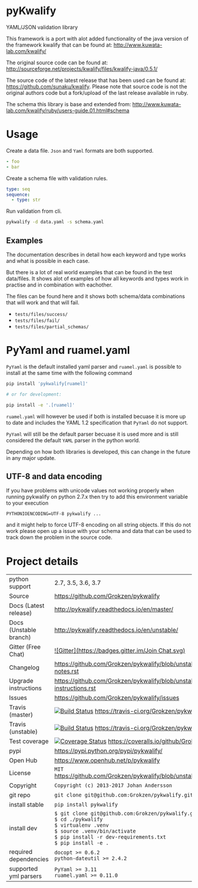 # pyKwalify

YAML/JSON validation library

This framework is a port with alot added functionality of the java version of the framework kwalify that can be found at: http://www.kuwata-lab.com/kwalify/

The original source code can be found at: http://sourceforge.net/projects/kwalify/files/kwalify-java/0.5.1/

The source code of the latest release that has been used can be found at: https://github.com/sunaku/kwalify. Please note that source code is not the original authors code but a fork/upload of the last release available in ruby.

The schema this library is base and extended from: http://www.kuwata-lab.com/kwalify/ruby/users-guide.01.html#schema


# Usage

Create a data file. `Json` and `Yaml` formats are both supported.

```yaml
- foo
- bar
```

Create a schema file with validation rules.

```yaml
type: seq
sequence:
  - type: str
```

Run validation from cli.

```bash
pykwalify -d data.yaml -s schema.yaml
```


## Examples

The documentation describes in detail how each keyword and type works and what is possible in each case.

But there is a lot of real world examples that can be found in the test data/files. It shows alot of examples of how all keywords and types work in practise and in combination with eachother.

The files can be found here and it shows both schema/data combinations that will work and that will fail.

 - `tests/files/success/`
 - `tests/files/fail/`
 - `tests/files/partial_schemas/`


# PyYaml and ruamel.yaml

`PyYaml` is the default installed yaml parser and `ruamel.yaml` is possible to install at the same time with the following command

```bash
pip install 'pykwalify[ruamel]'

# or for development:

pip install -e '.[ruamel]'
```

`ruamel.yaml` will however be used if both is installed becuase it is more up to date and includes the YAML 1.2 specification that `PyYaml` do not support.

`PyYaml` will still be the default parser becuase it is used more and is still considered the default `YAML` parser in the python world.

Depending on how both libraries is developed, this can change in the future in any major update.



## UTF-8 and data encoding

If you have problems with unicode values not working properly when running pykwalify on python 2.7.x then try to add this environment variable to your execution

```
PYTHONIOENCODING=UTF-8 pykwalify ...
```

and it might help to force UTF-8 encoding on all string objects. If this do not work please open up a issue with your schema and data that can be used to track down the problem in the source code.


# Project details

|   |   |
|---|---|
| python support         | 2.7, 3.5, 3.6, 3.7 |
| Source                 | https://github.com/Grokzen/pykwalify |
| Docs (Latest release)  | http://pykwalify.readthedocs.io/en/master/ |
| Docs (Unstable branch) | http://pykwalify.readthedocs.io/en/unstable/ |
| Gitter (Free Chat)     | [![Gitter](https://badges.gitter.im/Join Chat.svg)](https://gitter.im/Grokzen/pykwalify?utm_source=badge&utm_medium=badge&utm_campaign=pr-badge&utm_content=badge) |
| Changelog              | https://github.com/Grokzen/pykwalify/blob/unstable/docs/release-notes.rst |
| Upgrade instructions   | https://github.com/Grokzen/pykwalify/blob/unstable/docs/upgrade-instructions.rst |
| Issues                 | https://github.com/Grokzen/pykwalify/issues |
| Travis (master)        | [![Build Status](https://travis-ci.org/Grokzen/pykwalify.svg?branch=master)](https://travis-ci.org/Grokzen/pykwalify) https://travis-ci.org/Grokzen/pykwalify |
| Travis (unstable)      | [![Build Status](https://travis-ci.org/Grokzen/pykwalify.svg?branch=unstable)](https://travis-ci.org/Grokzen/pykwalify) https://travis-ci.org/Grokzen/pykwalify |
| Test coverage          | [![Coverage Status](https://coveralls.io/repos/Grokzen/pykwalify/badge.png?branch=master)](https://coveralls.io/r/Grokzen/pykwalify) https://coveralls.io/github/Grokzen/pykwalify |
| pypi                   | https://pypi.python.org/pypi/pykwalify/ |
| Open Hub               | https://www.openhub.net/p/pykwalify |
| License                | `MIT` https://github.com/Grokzen/pykwalify/blob/unstable/docs/license.rst |
| Copyright              | `Copyright (c) 2013-2017 Johan Andersson` |
| git repo               | `git clone git@github.com:Grokzen/pykwalify.git` |
| install stable         | `pip install pykwalify` |
| install dev            | `$ git clone git@github.com:Grokzen/pykwalify.git pykwalify`<br>`$ cd ./pykwalify`<br>`$ virtualenv .venv`<br>`$ source .venv/bin/activate`<br>`$ pip install -r dev-requirements.txt`<br>`$ pip install -e .` |
| required dependencies  | `docopt >= 0.6.2`<br> `python-dateutil >= 2.4.2` |
| supported yml parsers  | `PyYaml >= 3.11`<br>`ruamel.yaml >= 0.11.0` |
